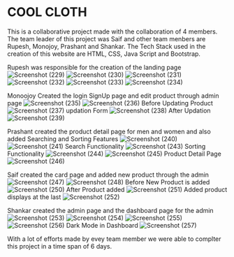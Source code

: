 # COOL CLOTH

This is a collaborative project made with the collaboration of 4 members. The team leader of this project was Saif and other team menbers are Rupesh, Monojoy, Prashant and Shankar. The Tech Stack used in the creation of this website are HTML, CSS, Java Script and Bootstrap.

Rupesh was responsible for the creation of the landing page 
![Screenshot (229)](https://user-images.githubusercontent.com/63779583/221470810-0d7cb71f-f97e-44a7-afcb-6a2b87ca40e4.png)
![Screenshot (230)](https://user-images.githubusercontent.com/63779583/221471219-3df26ac0-772a-4689-8416-0711ff4ecad0.png)
![Screenshot (231)](https://user-images.githubusercontent.com/63779583/221471512-b0204fca-8499-438c-9038-567be402012e.png)
![Screenshot (232)](https://user-images.githubusercontent.com/63779583/221471541-11015049-598b-4a9b-b080-41fc0ca63c24.png)
![Screenshot (233)](https://user-images.githubusercontent.com/63779583/221471583-45fa96df-6267-4a36-b932-5672ec43e90a.png)
![Screenshot (234)](https://user-images.githubusercontent.com/63779583/221471597-2f059d69-57e6-4a33-9dce-04dc4c5e51bb.png)


Monoojoy Created the login SignUp page and edit product through admin page
![Screenshot (235)](https://user-images.githubusercontent.com/63779583/221472142-4be3a8bb-f387-46f5-81a7-a76e10305c50.png)
![Screenshot (236)](https://user-images.githubusercontent.com/63779583/221472261-5107e715-4772-4b05-8b06-60c695311b2e.png)
Before Updating Product
![Screenshot (237)](https://user-images.githubusercontent.com/63779583/221473412-349d378b-d5bd-401d-a264-4fa568dcf921.png)
updation Form
![Screenshot (238)](https://user-images.githubusercontent.com/63779583/221473473-b4462708-aad2-41e7-ba6c-2eb01c0b39dc.png)
After Updation
![Screenshot (239)](https://user-images.githubusercontent.com/63779583/221473540-52941dec-c058-4989-b926-e9f15f7cd896.png)


Prashant created the product detail page for men and women and also added Searching and Sorting Features
![Screenshot (240)](https://user-images.githubusercontent.com/63779583/221474815-1cac7a40-8b52-49f0-948a-5ad2c0704549.png)
![Screenshot (241)](https://user-images.githubusercontent.com/63779583/221474827-18fc76d9-8e77-4516-9573-17edc91fdf8f.png)
Search Functionality 
![Screenshot (243)](https://user-images.githubusercontent.com/63779583/221474993-fc44a30d-4279-4401-945b-ec918a1fcc6a.png)
Sorting Functionality
![Screenshot (244)](https://user-images.githubusercontent.com/63779583/221474874-551d7e89-73f8-4c48-92ac-388ddb7c6fbf.png)
![Screenshot (245)](https://user-images.githubusercontent.com/63779583/221475019-db32c50b-a386-4a6f-bd1a-8609dd7fb49f.png)
Product Detail Page
![Screenshot (246)](https://user-images.githubusercontent.com/63779583/221475057-a5847faf-8b32-488d-8ce4-dc3d4bf4b5d8.png)


Saif created the card page and added new product through the admin
![Screenshot (247)](https://user-images.githubusercontent.com/63779583/221476378-7d274bb8-d73b-44cc-8914-f22392b9032a.png)
![Screenshot (248)](https://user-images.githubusercontent.com/63779583/221476419-f27f8570-656b-4702-bc59-4ee31d1675d8.png)
Before New Product is added
![Screenshot (250)](https://user-images.githubusercontent.com/63779583/221476488-a0e08f3c-f026-43e1-9261-23653d9140c1.png)
After Product added 
![Screenshot (251)](https://user-images.githubusercontent.com/63779583/221476533-6c4ad3f7-76b0-43c6-aa06-b1476865508d.png)
Added product displays at the last
![Screenshot (252)](https://user-images.githubusercontent.com/63779583/221476578-0bea727d-647e-4768-9162-3c5a59d8fd57.png)


Shankar created the admin page and the  dashboard page for the admin
![Screenshot (253)](https://user-images.githubusercontent.com/63779583/221477165-e5b378c1-2b8a-41a3-b1f4-d4709ac3b8ac.png)
![Screenshot (254)](https://user-images.githubusercontent.com/63779583/221477196-0b929250-0b00-4fde-9d54-3511c834e985.png)
![Screenshot (255)](https://user-images.githubusercontent.com/63779583/221477228-9a8d4c5b-044e-4669-966f-d263a995a65a.png)
![Screenshot (256)](https://user-images.githubusercontent.com/63779583/221477239-7ef330dd-dcf4-4b21-9ab4-8f83d042ffd5.png)
Dark Mode in Dashboard
![Screenshot (257)](https://user-images.githubusercontent.com/63779583/221477275-df03a41e-8e51-4293-a603-dc438c161447.png)

With a lot of efforts made by evey team member we were able to complter this project in a time span of 6 days.


